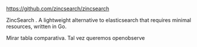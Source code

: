 https://github.com/zincsearch/zincsearch

ZincSearch . A lightweight alternative to elasticsearch that requires minimal resources, written in Go.

Mirar tabla comparativa. Tal vez queremos openobserve
